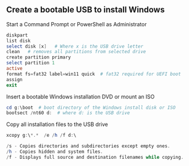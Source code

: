 ## Create a bootable USB to install Windows

Start a Command Prompt or PowerShell as Administrator 
```powershell
diskpart
list disk
select disk [x]   # Where x is the USB drive letter
clean   # removes all partitions from selected drive
create partition primary
select partition 1
active
format fs=fat32 label=win11 quick  # fat32 required for UEFI boot
assign
exit
```

Insert a bootable Windows installation DVD or mount an ISO

```powershell
cd g:\boot  # boot directory of the Windows install disk or ISO
bootsect /nt60 d:  # where d: is the USB drive
```

Copy all installation files to the USB drive
```PowerShell
xcopy g:\*.*  /e /h /f d:\

/s - Copies directories and subdirectories except empty ones.
/h - Copies hidden and system files.
/f - Displays full source and destination filenames while copying.
```

